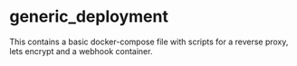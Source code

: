 # generic_deployment
This contains a basic docker-compose file with scripts for a reverse proxy, lets encrypt and a webhook container.
